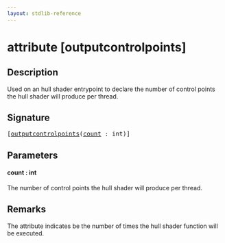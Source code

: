 ```yaml
---
layout: stdlib-reference
---
```


# attribute [outputcontrolpoints]

## Description

Used on an hull shader entrypoint to declare the number of control points the hull shader will produce per thread.

## Signature

<pre>
[<a href="outputcontrolpoints.html">outputcontrolpoints</a>(<a href="outputcontrolpoints.html#decl-count" class="code_param">count</a> : <span class="code_keyword">int</span>)]
</pre>

## Parameters

####  <a id="decl-count"></a>count  : int
The number of control points the hull shader will produce per thread.


## Remarks

The attribute indicates be the number of times the hull shader function will be executed.


